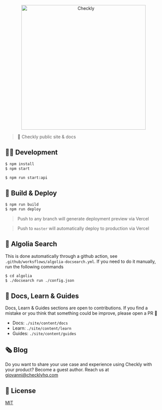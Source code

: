 <p align="center">
  <img width="400px" src="./src/assets/images/text_racoon_logo.svg" alt="Checkly" />
</p>


> 🦝 Checkly public site & docs

## 🧑‍💻 Development

```bash
$ npm install
$ npm start

$ npm run start:api
```

## 🚢 Build & Deploy

```bash
$ npm run build
$ npm run deploy
```


> Push to any branch will generate deployment preview via Vercel

> Push to `master` will automatically deploy to production via Vercel

## 🔎 Algolia Search

This is done automatically through a github action, see `.github/worksflows/algolia-docsearch.yml`.
If you need to do it manually, run the following commands

```bash
$ cd algolia
$ ./docsearch run ./config.json
```

## 💪 Docs, Learn & Guides

Docs, Learn & Guides sections are open to contributions. If you find a mistake or you think that something could be improve, please open a PR 🙂

- Docs: `./site/content/docs`
- Learn: `./site/content/learn`
- Guides: `./site/content/guides`


## 🗞 Blog

Do you want to share your use case and experience using Checkly with your product? Become a guest author. Reach us at [giovanni@checklyhq.com](mailto:giovanni@checklyhq.com)


## 📄 License

[MIT](https://github.com/checkly/jamstack-deploy/blob/master/LICENSE)